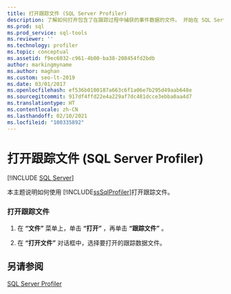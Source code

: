 ```yaml
---
title: 打开跟踪文件 (SQL Server Profiler)
description: 了解如何打开包含了在跟踪过程中捕获的事件数据的文件。 开始在 SQL Server Profiler 中打开跟踪文件。
ms.prod: sql
ms.prod_service: sql-tools
ms.reviewer: ''
ms.technology: profiler
ms.topic: conceptual
ms.assetid: f9ec6032-c961-4b00-ba38-208454fd2bdb
author: markingmyname
ms.author: maghan
ms.custom: seo-lt-2019
ms.date: 03/01/2017
ms.openlocfilehash: ef536b0100187a663c6f1a06e7b295d49aab648e
ms.sourcegitcommit: 917df4ffd22e4a229af7dc481dcce3ebba0aa4d7
ms.translationtype: HT
ms.contentlocale: zh-CN
ms.lasthandoff: 02/10/2021
ms.locfileid: "100335892"
---
```

# <a name="open-a-trace-file-sql-server-profiler"></a>打开跟踪文件 (SQL Server Profiler)

 [!INCLUDE [SQL Server](../../includes/applies-to-version/sqlserver.md)]

本主题说明如何使用 [!INCLUDE[ssSqlProfiler](../../includes/sssqlprofiler-md.md)]打开跟踪文件。  
  
### <a name="to-open-a-trace-file"></a>打开跟踪文件  
  
1.  在 **“文件”** 菜单上，单击 **“打开”** ，再单击 **“跟踪文件”** 。  
  
2.  在 **“打开文件”** 对话框中，选择要打开的跟踪数据文件。  
  
## <a name="see-also"></a>另请参阅  
 [SQL Server Profiler](../../tools/sql-server-profiler/sql-server-profiler.md)  
  
  
